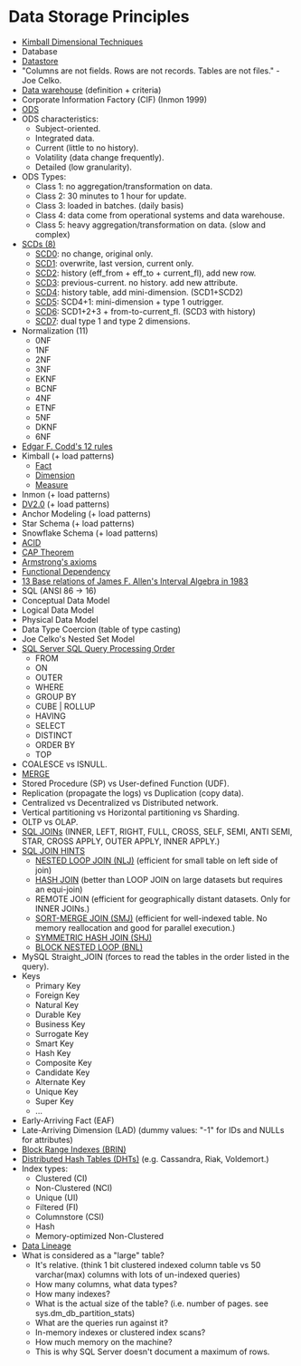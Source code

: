 # Data Storage Principles

* [Kimball Dimensional Techniques](https://www.kimballgroup.com/data-warehouse-business-intelligence-resources/kimball-techniques/dimensional-modeling-techniques/)
* Database
* [Datastore](https://en.wikipedia.org/wiki/Data_store)
* "Columns are not fields. Rows are not records. Tables are not files." - Joe Celko.
* [Data warehouse](https://en.wikipedia.org/wiki/Data_warehouse) (definition + criteria)
* Corporate Information Factory (CIF) (Inmon 1999)
* [ODS](https://en.wikipedia.org/wiki/Operational_data_store)
* ODS characteristics:
  - Subject-oriented.
  - Integrated data.
  - Current (little to no history).
  - Volatility (data change frequently).
  - Detailed (low granularity).
* ODS Types:
  - Class 1: no aggregation/transformation on data.
  - Class 2: 30 minutes to 1 hour for update.
  - Class 3: loaded in batches. (daily basis)
  - Class 4: data come from operational systems and data warehouse.
  - Class 5: heavy aggregation/transformation on data. (slow and complex)
* [SCDs (8)](https://en.wikipedia.org/wiki/Slowly_changing_dimension)
  - [SCD0](http://www.kimballgroup.com/data-warehouse-business-intelligence-resources/kimball-techniques/dimensional-modeling-techniques/type-0): no change, original only.
  - [SCD1](http://www.kimballgroup.com/data-warehouse-business-intelligence-resources/kimball-techniques/dimensional-modeling-techniques/type-1): overwrite, last version, current only.
  - [SCD2](http://www.kimballgroup.com/data-warehouse-business-intelligence-resources/kimball-techniques/dimensional-modeling-techniques/type-2): history (eff_from + eff_to + current_fl), add new row.
  - [SCD3](http://www.kimballgroup.com/data-warehouse-business-intelligence-resources/kimball-techniques/dimensional-modeling-techniques/type-3): previous-current. no history. add new attribute.
  - [SCD4](http://www.kimballgroup.com/data-warehouse-business-intelligence-resources/kimball-techniques/dimensional-modeling-techniques/type-4-mini-dimension): history table, add mini-dimension. (SCD1+SCD2)
  - [SCD5](http://www.kimballgroup.com/data-warehouse-business-intelligence-resources/kimball-techniques/dimensional-modeling-techniques/type-5): SCD4+1: mini-dimension + type 1 outrigger.
  - [SCD6](http://www.kimballgroup.com/data-warehouse-business-intelligence-resources/kimball-techniques/dimensional-modeling-techniques/type-6): SCD1+2+3 + from-to-current_fl. (SCD3 with history)
  - [SCD7](http://www.kimballgroup.com/data-warehouse-business-intelligence-resources/kimball-techniques/dimensional-modeling-techniques/type-7): dual type 1 and type 2 dimensions.
* Normalization (11)
  - 0NF
  - 1NF
  - 2NF
  - 3NF
  - EKNF
  - BCNF
  - 4NF
  - ETNF
  - 5NF
  - DKNF
  - 6NF
* [Edgar F. Codd's 12 rules](https://en.wikipedia.org/wiki/Codd%27s_12_rules)
* Kimball (+ load patterns)
  - [Fact](https://en.wikipedia.org/wiki/Data_warehouse#Facts)
  - [Dimension](https://en.wikipedia.org/wiki/Dimension_(data_warehouse))
  - [Measure](https://en.wikipedia.org/wiki/Measure_(data_warehouse))
* Inmon (+ load patterns)
* [DV2.0](https://en.wikipedia.org/wiki/Data_vault_modeling) (+ load patterns)
* Anchor Modeling (+ load patterns)
* Star Schema (+ load patterns)
* Snowflake Schema (+ load patterns)
* [ACID](https://en.wikipedia.org/wiki/ACID)
* [CAP Theorem](https://en.wikipedia.org/wiki/CAP_theorem)
* [Armstrong's axioms](https://en.wikipedia.org/wiki/Armstrong%27s_axioms)
* [Functional Dependency](https://en.wikipedia.org/wiki/Functional_dependency)
* [13 Base relations of James F. Allen's Interval Algebra in 1983](https://en.wikipedia.org/wiki/Allen%27s_interval_algebra#Relations)
* SQL (ANSI 86 -> 16)
* Conceptual Data Model
* Logical Data Model
* Physical Data Model
* Data Type Coercion (table of type casting)
* Joe Celko's Nested Set Model
* [SQL Server SQL Query Processing Order](https://blog.sqlauthority.com/2009/04/06/sql-server-logical-query-processing-phases-order-of-statement-execution/)
  - FROM
  - ON
  - OUTER
  - WHERE
  - GROUP BY
  - CUBE | ROLLUP
  - HAVING
  - SELECT
  - DISTINCT
  - ORDER BY
  - TOP
* COALESCE vs ISNULL.
* [MERGE](https://en.wikipedia.org/wiki/Merge_(SQL))
* Stored Procedure (SP) vs User-defined Function (UDF).
* Replication (propagate the logs) vs Duplication (copy data).
* Centralized vs Decentralized vs Distributed network.
* Vertical partitioning vs Horizontal partitioning vs Sharding.
* OLTP vs OLAP.
* [SQL JOINs](https://www.mssqltips.com/sqlservertip/1667/sql-server-join-example/) (INNER, LEFT, RIGHT, FULL, CROSS, SELF, SEMI, ANTI SEMI, STAR, CROSS APPLY, OUTER APPLY, INNER APPLY.)
* [SQL JOIN HINTS](https://www.mssqltips.com/sqlservertip/2917/sql-server-join-hints/)
  - [NESTED LOOP JOIN (NLJ)](https://en.wikipedia.org/wiki/Nested_loop_join) (efficient for small table on left side of join)
  - [HASH JOIN](https://en.wikipedia.org/wiki/Hash_join) (better than LOOP JOIN on large datasets but requires an equi-join)
  - REMOTE JOIN (efficient for geographically distant datasets. Only for INNER JOINs.)
  - [SORT-MERGE JOIN (SMJ)](https://en.wikipedia.org/wiki/Sort-merge_join) (efficient for well-indexed table. No memory reallocation and good for parallel execution.)
  - [SYMMETRIC HASH JOIN (SHJ)](https://en.wikipedia.org/wiki/Symmetric_hash_join)
  - [BLOCK NESTED LOOP (BNL)](https://en.wikipedia.org/wiki/Block_nested_loop)
* MySQL Straight_JOIN (forces to read the tables in the order listed in the query).
* Keys
  - Primary Key
  - Foreign Key
  - Natural Key
  - Durable Key
  - Business Key
  - Surrogate Key
  - Smart Key
  - Hash Key
  - Composite Key
  - Candidate Key
  - Alternate Key
  - Unique Key
  - Super Key
  - ...
* Early-Arriving Fact (EAF)
* Late-Arriving Dimension (LAD) (dummy values: "-1" for IDs and NULLs for attributes)
* [Block Range Indexes (BRIN)](https://en.wikipedia.org/wiki/Block_Range_Index)
* [Distributed Hash Tables (DHTs)](https://en.wikipedia.org/wiki/Distributed_hash_table) (e.g. Cassandra, Riak, Voldemort.)
* Index types:
  - Clustered (CI)
  - Non-Clustered (NCI)
  - Unique (UI)
  - Filtered (FI)
  - Columnstore (CSI)
  - Hash
  - Memory-optimized Non-Clustered
* [Data Lineage](https://en.wikipedia.org/wiki/Data_lineage)
* What is considered as a "large" table?
  - It's relative. (think 1 bit clustered indexed column table vs 50 varchar(max) columns with lots of un-indexed queries)
  - How many columns, what data types?
  - How many indexes?
  - What is the actual size of the table? (i.e. number of pages. see sys.dm_db_partition_stats)
  - What are the queries run against it?
  - In-memory indexes or clustered index scans?
  - How much memory on the machine?
  - This is why SQL Server doesn't document a maximum of rows.
